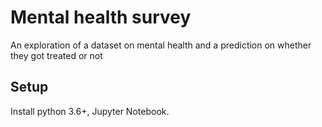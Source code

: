 # Mental health survey

An exploration of a dataset on mental health and a prediction on whether they got treated or not
## Setup

Install python 3.6+, Jupyter Notebook.